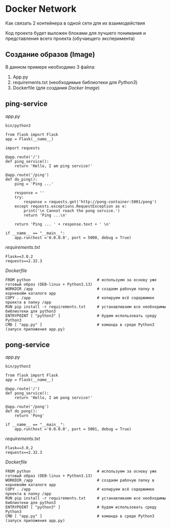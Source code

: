 # Docker Network

Как связать 2 контейнера в одной сети для их взаимодействия

Код проекта будет выложен блоками для лучшего понимания и представления всего проекта (обучаещего эксперимента)

## Создание образов (Image)
В данном примере необходимо 3 файла:
1. App.py
2. requirements.txt (необходимые библиотеки для *Python3*)
3. Dockerfile (для создания *Docker Image*)

## ping-service

*app.py*

```
bin/python3

from flask import Flask
app = Flask(__name__)

import requests

@app.route('/')
def ping_service():
    return 'Hello, I am ping service!'

@app.route('/ping')
def do_ping():
    ping = 'Ping ...'

    response = ''
    try:
        response = requests.get('http://pong-container:5001/pong')
    except requests.exceptions.RequestException as e:
        print('\n Cannot reach the pong service.')
        return 'Ping ...\n'

    return 'Ping ... ' + response.text + ' \n'

if __name__ == "__main__":
    app.run(host ='0.0.0.0', port = 5000, debug = True)

```
*requirements.txt*
```
Flask==3.0.2
requests==2.32.3
```
*Dockerfile*
```
FROM python                             # используем за основу уже готовый образ (DEB-linux + Python3.13)
WORKDIR /app                            # создаем рабочую папку в корневойм каталоге app
COPY . /app                             # копируем всё содержимое проекта в папку /app
RUN pip install -r requirements.txt     # устанавливаем все необходимы библиотеки для python3
ENTRYPOINT [ "python3" ]                # будем использовать среду Python3
CMD [ "app.py" ]                        # команда в среде Python3 (запуск приложения app.py)
```

## pong-service

*app.py*

```
bin/python3

from flask import Flask
app = Flask(__name__)

@app.route('/')
def pong_service():
    return 'Hello, I am pong service!'

@app.route('/pong')
def do_pong():
    return 'Pong'

if __name__ == "__main__":
    app.run(host ='0.0.0.0', port = 5001, debug = True)

```
*requirements.txt*
```
Flask==3.0.2
requests==2.32.3
```
*Dockerfile*
```
FROM python                             # используем за основу уже готовый образ (DEB-linux + Python3.13)
WORKDIR /app                            # создаем рабочую папку в корневойм каталоге app
COPY . /app                             # копируем всё содержимое проекта в папку /app
RUN pip install -r requirements.txt     # устанавливаем все необходимы библиотеки для python3
ENTRYPOINT [ "python3" ]                # будем использовать среду Python3
CMD [ "app.py" ]                        # команда в среде Python3 (запуск приложения app.py)
```










